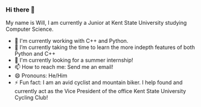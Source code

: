 ### Hi there 👋

My name is Will, I am currently a Junior at Kent State University studying Computer Science.

- 🔭 I'm currently working with C++ and Python.
- 🌱 I’m currently taking the time to learn the more indepth features of both Python and C++
- 🤖 I'm currently looking for a summer internship!
- 📫 How to reach me: Send me an email!
- 😄 Pronouns: He/Him
- ⚡ Fun fact: I am an avid cyclist and mountain biker. I help found and currently act as the Vice President of the office Kent State University Cycling Club!
